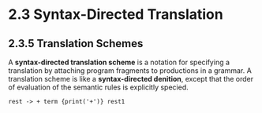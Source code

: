 # 2.3 Syntax-Directed Translation





## 2.3.5 Translation Schemes 



A **syntax-directed translation scheme** is a notation for specifying a translation by attaching program fragments to productions in a grammar. A translation scheme is like a **syntax-directed denition**, except that the order of evaluation of the semantic rules is explicitly specied.

```
rest -> + term {print('+')} rest1
```

